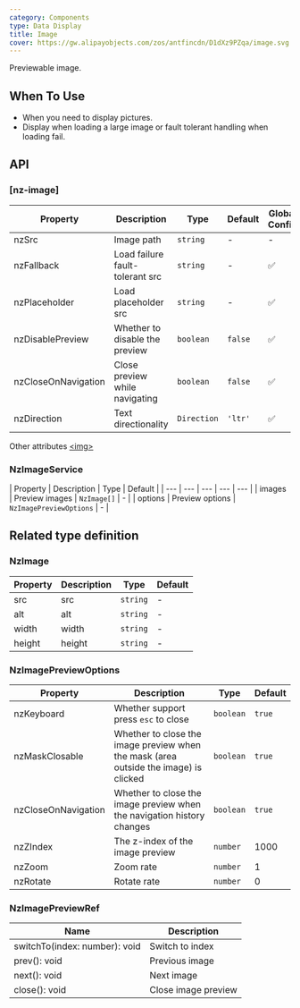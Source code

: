 ```yaml
---
category: Components
type: Data Display
title: Image
cover: https://gw.alipayobjects.com/zos/antfincdn/D1dXz9PZqa/image.svg
---
```


Previewable image.

## When To Use

- When you need to display pictures.
- Display when loading a large image or fault tolerant handling when loading fail.

## API

### [nz-image]

| Property | Description | Type | Default | Global Config |
| --- | --- | --- | --- | --- |
| nzSrc | Image path | `string` | - | - |
| nzFallback | Load failure fault-tolerant src | `string` | - | ✅ |
| nzPlaceholder | Load placeholder src | `string` | - | ✅ |
| nzDisablePreview | Whether to disable the preview | `boolean` | `false` | ✅ |
| nzCloseOnNavigation | Close preview while navigating | `boolean` | `false` | ✅ |
| nzDirection | Text directionality | `Direction` | `'ltr'` | ✅ |

Other attributes [<img\>](https://developer.mozilla.org/en-US/docs/Web/HTML/Element/img#Attributes)


### NzImageService

| Property | Description | Type | Default |
| --- | --- | --- | --- | --- |
| images | Preview images | `NzImage[]` | - |
| options | Preview options | `NzImagePreviewOptions` | - |

## Related type definition

### NzImage

| Property | Description | Type | Default |
| --- | --- | --- | --- |
| src | src | `string` | - |
| alt | alt | `string` | - |
| width | width | `string` | - |
| height | height | `string` | - |

### NzImagePreviewOptions

| Property | Description | Type | Default |
| --- | --- | --- | --- |
| nzKeyboard      | Whether support press `esc` to close | `boolean` | `true` |
| nzMaskClosable      | Whether to close the image preview when the mask (area outside the image) is clicked | `boolean` | `true` |
| nzCloseOnNavigation      | Whether to close the image preview when the navigation history changes | `boolean` | `true` |
| nzZIndex      | The z-index of the image preview | `number` | 1000 |
| nzZoom      | Zoom rate | `number` | 1 |
| nzRotate      | Rotate rate | `number` | 0 |

### NzImagePreviewRef

| Name | Description |
| --- | --- |
| switchTo(index: number): void | Switch to index |
| prev(): void | Previous image |
| next(): void | Next image |
| close(): void | Close image preview |